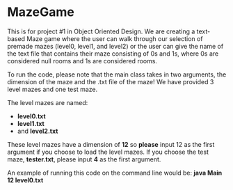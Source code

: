 # MazeGame
This is for project #1 in Object Oriented Design.
We are creating a text-based Maze game where the user can walk through our selection of premade mazes (level0, level1, and level2) or the user can give the name of the text file that contains their maze consisting of 0s and 1s, where 0s are considered null rooms and 1s are considered rooms.

To run the code, please note that the main class takes in two arguments, the dimension of the maze and the .txt file of the maze! We have provided 3 level mazes and one test maze. 

The level mazes are named: 
+ **level0.txt**
+ **level1.txt**
+ and **level2.txt**  

These level mazes have a dimension of **12** so **please** input 12 as the first argument if you choose to load the level mazes. If you choose the test maze, **tester.txt**, please input **4** as the first argument.  

An example of running this code on the command line would be: **java Main 12 level0.txt**
